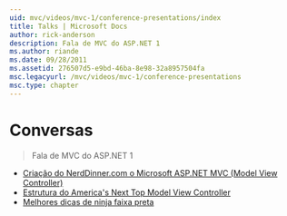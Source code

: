 ```yaml
---
uid: mvc/videos/mvc-1/conference-presentations/index
title: Talks | Microsoft Docs
author: rick-anderson
description: Fala de MVC do ASP.NET 1
ms.author: riande
ms.date: 09/28/2011
ms.assetid: 276507d5-e9bd-46ba-8e98-32a8957504fa
msc.legacyurl: /mvc/videos/mvc-1/conference-presentations
msc.type: chapter
---
```

<a name="talks"></a>Conversas
====================
> Fala de MVC do ASP.NET 1


- [Criação do NerdDinner.com o Microsoft ASP.NET MVC (Model View Controller)](creating-nerddinnercom-with-microsoft-aspnet-model-view-controller-mvc.md)
- [Estrutura do America's Next Top Model View Controller](americas-next-top-model-view-controller-framework.md)
- [Melhores dicas de ninja faixa preta](ninja-on-fire-black-belt-tips.md)
